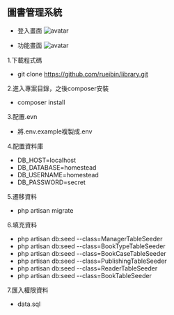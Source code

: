 
## 圖書管理系統

- 登入畫面
![avatar](https://github.com/rueibin/Laravel-Library/blob/master/public/images/login.PNG)

- 功能畫面
![avatar](https://github.com/rueibin/Laravel-Library/blob/master/public/images/function.PNG)


1.下載程式碼
- git clone https://github.com/rueibin/library.git

2.進入專案目錄，之後composer安裝
- composer install

3.配置.evn
- 將.env.example複製成.env

4.配置資料庫
- DB_HOST=localhost
- DB_DATABASE=homestead
- DB_USERNAME=homestead
- DB_PASSWORD=secret

5.遷移資料
- php artisan migrate

6.填充資料
- php artisan db:seed --class=ManagerTableSeeder
- php artisan db:seed --class=BookTypeTableSeeder
- php artisan db:seed --class=BookCaseTableSeeder
- php artisan db:seed --class=PublishingTableSeeder
- php artisan db:seed --class=ReaderTableSeeder
- php artisan db:seed --class=BookTableSeeder

7.匯入權限資料
- data.sql


